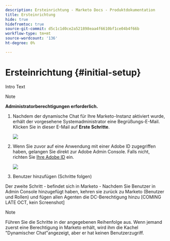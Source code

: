 ```yaml
---
description: Ersteinrichtung - Marketo Docs - Produktdokumentation
title: Ersteinrichtung
hide: true
hidefromtoc: true
source-git-commit: d5c1c1d0ce2a521898eaa4f6610bf1ce04b4f66b
workflow-type: tm+mt
source-wordcount: '136'
ht-degree: 0%

---
```


# Ersteinrichtung {#initial-setup}

Intro Text

>[!NOTE]
>
>**Administratorberechtigungen erforderlich.**

1. Nachdem der dynamische Chat für Ihre Marketo-Instanz aktiviert wurde, erhält der vorgesehene Systemadministrator eine Begrüßungs-E-Mail. Klicken Sie in dieser E-Mail auf **Erste Schritte**.

   ![](assets/picture.png)

1. Wenn Sie zuvor auf eine Anwendung mit einer Adobe ID zugegriffen haben, gelangen Sie direkt zur Adobe Admin Console. Falls nicht, richten Sie [Ihre Adobe ID](https://helpx.adobe.com/manage-account/using/create-update-adobe-id.html) ein.

   ![](assets/picture.png)

1. Benutzer hinzufügen (Schritte folgen)

Der zweite Schritt - befindet sich in Marketo - Nachdem Sie Benutzer in Admin Console hinzugefügt haben, kehren sie zurück zu Marketo (Benutzer und Rollen) und fügen allen Agenten die DC-Berechtigung hinzu [COMING LATE OCT, kein Screenshot]

>[!NOTE]
>
>Führen Sie die Schritte in der angegebenen Reihenfolge aus. Wenn jemand zuerst eine Berechtigung in Marketo erhält, wird ihm die Kachel &quot;Dynamischer Chat&quot;angezeigt, aber er hat keinen Benutzerzugriff.
